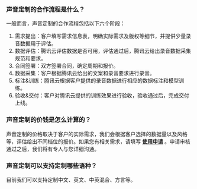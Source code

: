 ### 声音定制的合作流程是什么？
一般而言，声音定制的合作流程包括以下六个阶段：
1. 需求提出：客户填写需求信息表，明确实际需求及版权等细节，并提供少量录音数据用于评估。
2. 数据评估：腾讯云评估数据是否可用，评估通过后，腾讯云给出录音数据采集规范和要求。
3. 合同签署：双方签署合同，确定周期和报价。
4. 数据采集：客户根据腾讯云给出的文案和录音要求进行录音。
5. 标注&训练：腾讯云根据客户提供的录音数据进行相应的数据标注和模型训练。
6. 验收&交付：客户对腾讯云提供的训练效果进行验收，验收通过后，完成交付上线。

### 声音定制的价钱是怎么计算的？
声音定制的价格取决于客户的实际需求，我们会根据客户选择的数据量以及风格等，评估给出不同档位的报价。如果您有相关需求，请填写 [**使用申请**](https://cloud.tencent.com/apply/p/820iav65to5) 。申请审核通过之后，我们将有专人与您详细沟通。

### 声音定制可以支持定制哪些语种？
目前我们可以支持定制中文、英文、中英混合、方言等。
